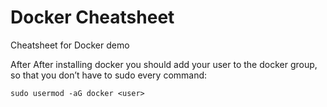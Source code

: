 # Docker Cheatsheet
Cheatsheet for Docker demo

After After installing docker you should add your user to the docker group, so that you don’t have to sudo every command:

	sudo usermod -aG docker <user>
